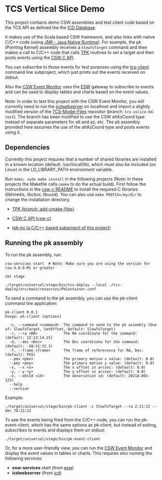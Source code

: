# TCS Vertical Slice Demo

This project contains demo CSW assemblies and test client code based on the TCS API
as defined the the [ICD Database](https://github.com/tmtsoftware/icd).

It makes use of the Scala based CSW framework, and also links with native C/C++ code
(using [JNR - Java Native Runtime](https://github.com/jnr/jnr-ffi/blob/master/docs/README.md)).
For example, the pk (Pointing Kernel) assembly receives a `SlewToTarget` command and then
makes a call to C/C++ code that calls [TPK](https://github.com/tmtsoftware/TPK) routines to set a target and 
then posts events using the [CSW C API](https://github.com/tmtsoftware/csw-c).

You can subscribe to those events for test purposes using the [tcs-client](tcs-client) command line subproject,
which just prints out the events received on stdout.

Also the [CSW Event Monitor](https://github.com/tmtsoftware/csw-event-monitor) uses
the [ESW](https://github.com/tmtsoftware/esw) gateway
to subscribe to events and can be used to display tables and charts based on the event values.

Note: In order to test this project with the CSW Event Monitor, you will currently need to run 
the [icdwebserver](https://github.com/tmtsoftware/icd) on localhost and import a slightly
modified version of the [TCS-Model-Files](https://github.com/tmt-icd/TCS-Model-Files) repositor
(branch: `tcs-vslice-04-test`). The branch has been modified to use the CSW altAzCoord type instead
of separate parameters for alt and az, etc.
The pk assembly provided here assumes the use of the altAzCoord type and posts events using it.

## Dependencies

Currently this project requires that a number of shared libraries are installed in a known location (default: /usr/local/lib),
which must also be included (on Linux) in the LD_LIBRARY_PATH environment variable.

Run `make; sudo make install` in the following projects (Note: In these projects the Makefile calls `cmake` to do the actual build).
First follow the instructions in the [csw-c README](https://github.com/tmtsoftware/csw-c) to install the required C libraries (libhiredis, libcbor, libuuid). You can also use `make PREFIX=/my/dir` to change the installation directory.

* [TPK (branch: add-cmake-files)](https://github.com/tmtsoftware/TPK/tree/add-cmake-files)

* [CSW C API (csw-c)](https://github.com/tmtsoftware/csw-c)

* [tpk-jni (a C/C++ based subproject of this project)](tpk-jni)

## Running the pk assembly

To run the pk assembly, run: 
    
    csw-services start  # Note: Make sure you are using the version for csw-4.0.0-M1 or greater

    sbt stage

    ./target/universal/stage/bin/tcs-deploy --local ./tcs-deploy/src/main/resources/PkContainer.conf

To send a command to the pk assembly, you can use the pk-client command line application:

```
pk-client 0.0.1
Usage: pk-client [options]

  -c, --command <command>  The command to send to the pk assembly (One of: SlewToTarget, SetOffset. Default: SlewToTarget)
  -r, --ra <RA>            The RA coordinate for the command: (default: 12:13:14.15)
  -d, --dec <Dec>          The Dec coordinate for the command: (default: -30:31:32.3)
  -f, --frame <frame>      The frame of refererence for RA, Dec: (default: FK5)
  --pmx <pmx>              The primary motion x value: (default: 0.0)
  --pmy <pmy>              The primary motion y value: (default: 0.0)
  -x, --x <x>              The x offset in arcsec: (default: 0.0)
  -y, --y <y>              The y offset in arcsec: (default: 0.0)
  -o, --obsId <id>         The observation id: (default: 2021A-001-123)
  --help
  --version
```

Example:

    ./target/universal/stage/bin/pk-client -c SlewToTarget --ra 2:11:12 --dec 78:21:22

To see the events being fired from the C/C++ code, you can run the pk-event-client, which has the
same options as pk-client, but instead of exiting, subscribes to events and displays them on stdout:

    ./target/universal/stage/bin/pk-event-client

Or, for a more user-friendly view, you can run the [CSW Event Monitor](https://github.com/tmtsoftware/csw-event-monitor)
and display the event values in tables or charts.
This requires also running the following services:

* __esw-services__ start (from [esw](https://github.com/tmtsoftware/esw))
* __icdwebserver__ (from [icd](https://github.com/tmtsoftware/icd))

